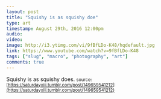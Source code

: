 ```yaml
---
layout: post
title: "Squishy is as squishy doe"
type: art
timestamp: August 29th, 2016 12:00pm
audio: 
video: 
image: http://i3.ytimg.com/vi/9fBfLDo-K48/hqdefault.jpg
link: https://www.youtube.com/watch?v=9fBfLDo-K48
tags: ["slug", "macro", "photography", "art"]
comments: true
---
```

Squishy is as squishy does.
<small>source: [https://saturdayxiii.tumblr.com/post/149659541212](https://saturdayxiii.tumblr.com/post/149659541212)</small>